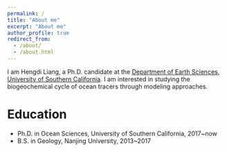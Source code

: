```yaml
---
permalink: /
title: "About me"
excerpt: "About me"
author_profile: true
redirect_from: 
  - /about/
  - /about.html
---
```


I am Hengdi Liang, a Ph.D. candidate at the [Department of Earth Sciences, University of Southern California](https://dornsife.usc.edu/earth/). I am interested in studying the biogeochemical cycle of ocean tracers through modeling approaches.

Education
======
* Ph.D. in Ocean Sciences, University of Southern California, 2017~now
* B.S. in Geology, Nanjing University, 2013~2017
